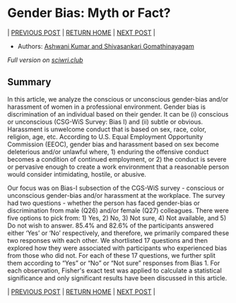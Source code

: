 # Gender Bias: Myth or Fact?

| [PREVIOUS POST](part-1-An-unequal-support-conundrum.md) | [RETURN HOME](https://wiscsg.github.io/wis-csg-2018) | [NEXT POST](part-3-biased-action-effective-reaction.md) |

- Authors: [Ashwani Kumar and Shivasankari Gomathinayagam](../authors_contributors.md)

*Full version on [sciwri.club](https://www.sciwri.club/wp-content/uploads/2019/03/CGS-WiS_Team2_20190318-Final.pdf)*

## Summary

In this article, we analyze the
conscious or unconscious gender-bias and/or
harassment of women in a professional environment.
Gender bias is discrimination of an individual based on
their gender. It can be (i) conscious or unconscious
(CSG-WiS Survey: Bias I) and (ii) subtle or obvious.
Harassment is unwelcome conduct that is based on sex,
race, color, religion, age, etc. According to U.S. Equal
Employment Opportunity Commission (EEOC), gender
bias and harassment based on sex become deleterious
and/or unlawful where, 1) enduring the offensive
conduct becomes a condition of continued
employment, or 2) the conduct is severe or pervasive
enough to create a work environment that a
reasonable person would consider intimidating, hostile,
or abusive. 

Our focus was on Bias-I subsection of the CGS-WiS
survey - conscious or unconscious gender-bias and/or
harassment at the workplace. The survey had two
questions - whether the person has faced gender-bias
or discrimination from male (Q26) and/or female (Q27)
colleagues. There were five options to pick from: 1)
Yes, 2) No, 3) Not sure, 4) Not available, and 5) Do not
wish to answer. 85.4% and 82.6% of the participants
answered either ‘Yes’ or ‘No’ respectively, and
therefore, we primarily compared these two responses
with each other. We shortlisted 17 questions and then
explored how they were associated with participants
who experienced bias from those who did not. For
each of these 17 questions, we further split them
according to “Yes” or “No” or “Not sure” responses
from Bias 1. For each observation, Fisher's exact test
was applied to calculate a statistical significance and
only significant results have been discussed in this
article. 

| [PREVIOUS POST](part-1-An-unequal-support-conundrum.md) | [RETURN HOME](https://wiscsg.github.io/wis-csg-2018) | [NEXT POST](part-3-biased-action-effective-reaction.md) |
